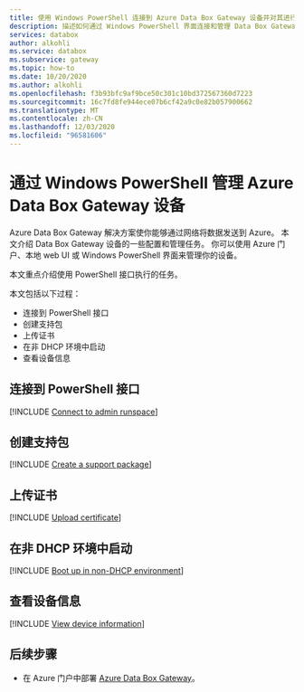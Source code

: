 ```yaml
---
title: 使用 Windows PowerShell 连接到 Azure Data Box Gateway 设备并对其进行管理
description: 描述如何通过 Windows PowerShell 界面连接和管理 Data Box Gateway。
services: databox
author: alkohli
ms.service: databox
ms.subservice: gateway
ms.topic: how-to
ms.date: 10/20/2020
ms.author: alkohli
ms.openlocfilehash: f3b93bfc9af9bce50c301c10bd372567360d7223
ms.sourcegitcommit: 16c7fd8fe944ece07b6cf42a9c0e82b057900662
ms.translationtype: MT
ms.contentlocale: zh-CN
ms.lasthandoff: 12/03/2020
ms.locfileid: "96581606"
---
```

# <a name="manage-an-azure-data-box-gateway-device-via-windows-powershell"></a>通过 Windows PowerShell 管理 Azure Data Box Gateway 设备

Azure Data Box Gateway 解决方案使你能够通过网络将数据发送到 Azure。 本文介绍 Data Box Gateway 设备的一些配置和管理任务。 你可以使用 Azure 门户、本地 web UI 或 Windows PowerShell 界面来管理你的设备。

本文重点介绍使用 PowerShell 接口执行的任务。

本文包括以下过程：

- 连接到 PowerShell 接口
- 创建支持包
- 上传证书
- 在非 DHCP 环境中启动
- 查看设备信息

## <a name="connect-to-the-powershell-interface"></a>连接到 PowerShell 接口

[!INCLUDE [Connect to admin runspace](../../includes/data-box-gateway-connect-minishell.md)]

## <a name="create-a-support-package"></a>创建支持包

[!INCLUDE [Create a support package](../../includes/data-box-gateway-create-support-package.md)]

## <a name="upload-certificate"></a>上传证书

[!INCLUDE [Upload certificate](../../includes/data-box-gateway-upload-certificate.md)]

## <a name="boot-up-in-non-dhcp-environment"></a>在非 DHCP 环境中启动

[!INCLUDE [Boot up in non-DHCP environment](../../includes/data-box-gateway-boot-non-dhcp.md)]

## <a name="view-device-information"></a>查看设备信息

[!INCLUDE [View device information](../../includes/data-box-gateway-view-device-info.md)]

## <a name="next-steps"></a>后续步骤

- 在 Azure 门户中部署 [Azure Data Box Gateway](data-box-gateway-deploy-prep.md)。
